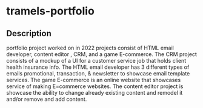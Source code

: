 # tramels-portfolio

## Description
portfolio project worked on in 2022 
projects consist of HTML email developer, content editor , CRM, and a game E-commerce.
The CRM project consists of a mockup of a UI for a customer service job that holds client health insurance info. 
The HTML email developer has 3 different types of emails promotional, transaction, & newsletter to showcase email template services.
The game E-commerce is an online website that showcases service of making E=commerce websites.
The content editor project is showcase the ability to change already existing content and remodel it and/or remove and add content. 
